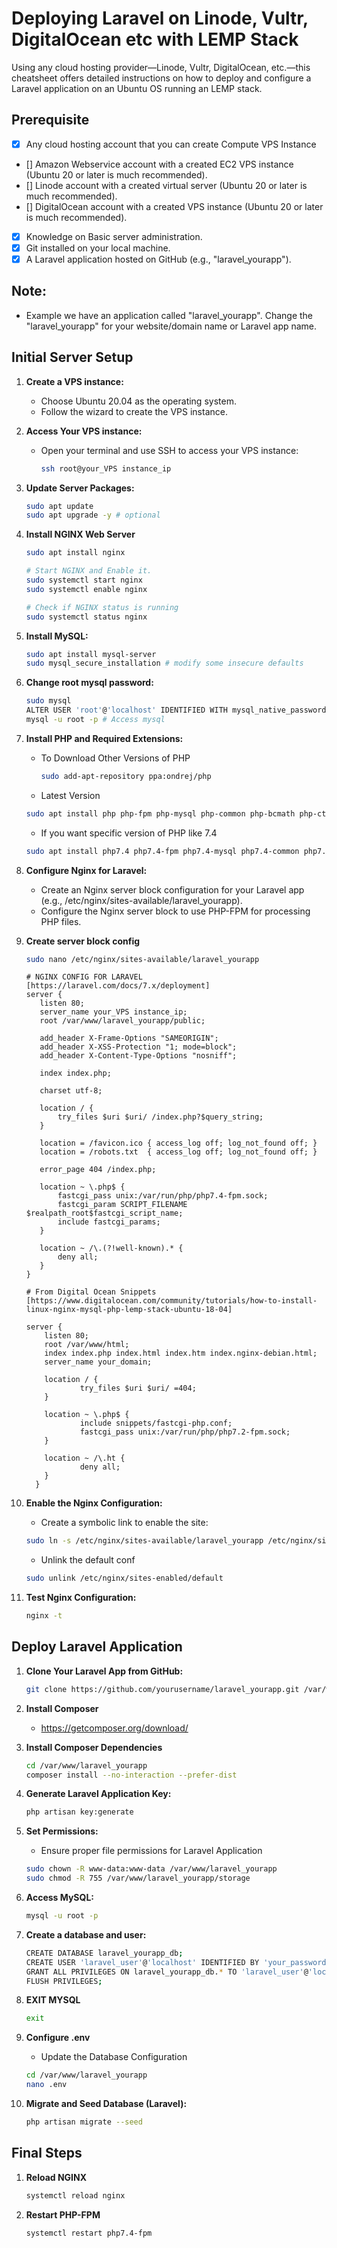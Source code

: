 # Deploying Laravel on Linode, Vultr, DigitalOcean etc with LEMP Stack

Using any cloud hosting provider—Linode, Vultr, DigitalOcean, etc.—this cheatsheet offers detailed instructions on how to deploy and configure a Laravel application on an Ubuntu OS running an LEMP stack.

## Prerequisite
- [x] Any cloud hosting account that you can create Compute VPS Instance
- [] Amazon Webservice account with a created EC2 VPS instance (Ubuntu 20 or later is much recommended).
- [] Linode account with a created virtual server (Ubuntu 20 or later is much recommended).
- [] DigitalOcean account with a created VPS instance (Ubuntu 20 or later is much recommended).
- [x] Knowledge on Basic server administration.
- [x] Git installed on your local machine.
- [x] A Laravel application hosted on GitHub (e.g., "laravel_yourapp").

## Note:
   - Example we have an application called "laravel_yourapp". Change the "laravel_yourapp" for your website/domain name or Laravel app name. 

## Initial Server Setup

1. **Create a VPS instance:**
   - Choose Ubuntu 20.04 as the operating system.
   - Follow the  wizard to create the VPS instance.

2. **Access Your VPS instance:**
   - Open your terminal and use SSH to access your VPS instance:
     ```bash
     ssh root@your_VPS instance_ip
     ```

3. **Update Server Packages:**
   ```bash
   sudo apt update
   sudo apt upgrade -y # optional
   
4. **Install NGINX Web Server**
    ```bash
    sudo apt install nginx
    
    # Start NGINX and Enable it.
    sudo systemctl start nginx
    sudo systemctl enable nginx

    # Check if NGINX status is running
    sudo systemctl status nginx
   
5. **Install MySQL:**
    ```bash
    sudo apt install mysql-server
    sudo mysql_secure_installation # modify some insecure defaults

6. **Change root mysql password:**
    ```bash
    sudo mysql
    ALTER USER 'root'@'localhost' IDENTIFIED WITH mysql_native_password BY 'your_password';
    mysql -u root -p # Access mysql
    
7. **Install PHP and Required Extensions:**
   - To Download Other Versions of PHP
     ```bash
     sudo add-apt-repository ppa:ondrej/php
     ```
   - Latest Version
    ```bash
    sudo apt install php php-fpm php-mysql php-common php-bcmath php-ctype php-json php-mbstring php-openssl php-pdo php-tokenizer php-xml php-zip php-gd
    ```
    - If you want specific version of PHP like 7.4
    ```bash
    sudo apt install php7.4 php7.4-fpm php7.4-mysql php7.4-common php7.4-bcmath php7.4-ctype php7.4-json php7.4-mbstring php7.4-openssl php7.4-pdo php7.4-tokenizer php7.4-xml php7.4-zip php7.4-gd
    ```
    
9. **Configure Nginx for Laravel:**
    - Create an Nginx server block configuration for your Laravel app (e.g., /etc/nginx/sites-available/laravel_yourapp).
    - Configure the Nginx server block to use PHP-FPM for processing PHP files.
    
10. **Create server block config**
    ```bash
    sudo nano /etc/nginx/sites-available/laravel_yourapp
    ```
    
    ```nginx
    # NGINX CONFIG FOR LARAVEL [https://laravel.com/docs/7.x/deployment]
    server {
       listen 80;
       server_name your_VPS instance_ip;
       root /var/www/laravel_yourapp/public;
    
       add_header X-Frame-Options "SAMEORIGIN";
       add_header X-XSS-Protection "1; mode=block";
       add_header X-Content-Type-Options "nosniff";
    
       index index.php;
    
       charset utf-8;
    
       location / {
           try_files $uri $uri/ /index.php?$query_string;
       }
    
       location = /favicon.ico { access_log off; log_not_found off; }
       location = /robots.txt  { access_log off; log_not_found off; }
    
       error_page 404 /index.php;
    
       location ~ \.php$ {
           fastcgi_pass unix:/var/run/php/php7.4-fpm.sock;
           fastcgi_param SCRIPT_FILENAME $realpath_root$fastcgi_script_name;
           include fastcgi_params;
       }
    
       location ~ /\.(?!well-known).* {
           deny all;
       }
    }
    ```

    ```nginx
    # From Digital Ocean Snippets [https://www.digitalocean.com/community/tutorials/how-to-install-linux-nginx-mysql-php-lemp-stack-ubuntu-18-04]
    
    server {
        listen 80;
        root /var/www/html;
        index index.php index.html index.htm index.nginx-debian.html;
        server_name your_domain;

        location / {
                try_files $uri $uri/ =404;
        }

        location ~ \.php$ {
                include snippets/fastcgi-php.conf;
                fastcgi_pass unix:/var/run/php/php7.2-fpm.sock;
        }

        location ~ /\.ht {
                deny all;
        }
      }
    ```
    
10. **Enable the Nginx Configuration:**
    - Create a symbolic link to enable the site:
    ```bash
    sudo ln -s /etc/nginx/sites-available/laravel_yourapp /etc/nginx/sites-enabled/
    ```

    - Unlink the default conf
    ```bash
    sudo unlink /etc/nginx/sites-enabled/default


11. **Test Nginx Configuration:**
    ```bash
    nginx -t

## Deploy Laravel Application

1. **Clone Your Laravel App from GitHub:**
    ```bash
    git clone https://github.com/yourusername/laravel_yourapp.git /var/www/laravel_yourapp

2. **Install Composer**    
    - https://getcomposer.org/download/

3. **Install Composer Dependencies**
    ```bash
    cd /var/www/laravel_yourapp
    composer install --no-interaction --prefer-dist

4. **Generate Laravel Application Key:**
    ```bash
    php artisan key:generate

5. **Set Permissions:**
    - Ensure proper file permissions for Laravel Application
    ```bash
    sudo chown -R www-data:www-data /var/www/laravel_yourapp
    sudo chmod -R 755 /var/www/laravel_yourapp/storage


6. **Access MySQL:**
    ```bash
    mysql -u root -p

7. **Create a database and user:**
    ```bash
    CREATE DATABASE laravel_yourapp_db;
    CREATE USER 'laravel_user'@'localhost' IDENTIFIED BY 'your_password';
    GRANT ALL PRIVILEGES ON laravel_yourapp_db.* TO 'laravel_user'@'localhost';
    FLUSH PRIVILEGES;

8. **EXIT MYSQL**
    ```bash
    exit

9. **Configure .env**
    - Update the Database Configuration
    ```bash
    cd /var/www/laravel_yourapp
    nano .env

    
10. **Migrate and Seed Database (Laravel):**
    ```bash
    php artisan migrate --seed

## Final Steps
1. **Reload NGINX**
    ```bash
    systemctl reload nginx

2. **Restart PHP-FPM**
    ```bash
    systemctl restart php7.4-fpm
